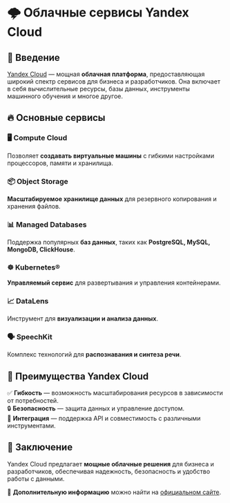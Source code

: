 # 🌩️ Облачные сервисы **Yandex Cloud**

## 🚀 Введение
[Yandex Cloud](https://yandex.cloud/ru/services) — мощная **облачная платформа**, предоставляющая широкий спектр сервисов для бизнеса и разработчиков. Она включает в себя вычислительные ресурсы, базы данных, инструменты машинного обучения и многое другое.

## 🔥 Основные сервисы
### 🖥️ Compute Cloud
Позволяет **создавать виртуальные машины** с гибкими настройками процессоров, памяти и хранилища.

### 📦 Object Storage
**Масштабируемое хранилище данных** для резервного копирования и хранения файлов.

### 📊 Managed Databases
Поддержка популярных **баз данных**, таких как **PostgreSQL, MySQL, MongoDB, ClickHouse**.

### ☸️ Kubernetes®
**Управляемый сервис** для развертывания и управления контейнерами.

### 📈 DataLens
Инструмент для **визуализации и анализа данных**.

### 🗣️ SpeechKit
Комплекс технологий для **распознавания и синтеза речи**.

## 🎯 Преимущества Yandex Cloud
✅ **Гибкость** — возможность масштабирования ресурсов в зависимости от потребностей.  
🔒 **Безопасность** — защита данных и управление доступом.  
🔗 **Интеграция** — поддержка API и совместимость с различными инструментами.  

## 🏁 Заключение
Yandex Cloud предлагает **мощные облачные решения** для бизнеса и разработчиков, обеспечивая надежность, безопасность и удобство работы с данными.  

📌 **Дополнительную информацию** можно найти на [официальном сайте](https://yandex.cloud/ru/services).  
